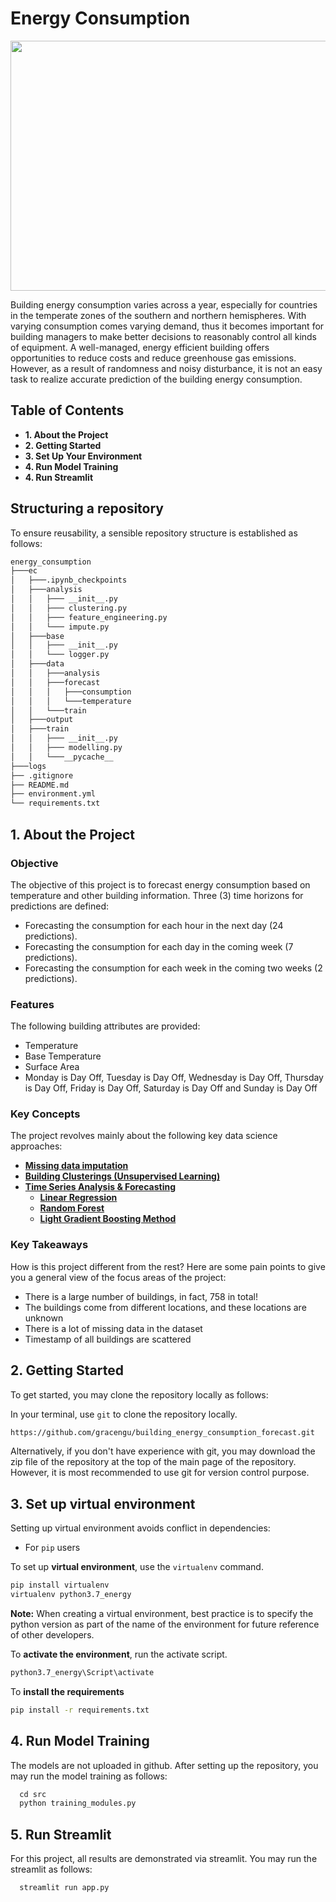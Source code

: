 # Energy Consumption
<p align="center"><img width="1000" height="400" src="https://www.pexels.com/photo/540977/download/?search_query=&tracking_id=n0ja7c6z2v"></p>

Building energy consumption varies across a year, especially for countries in the temperate zones of the southern and northern hemispheres. With varying consumption comes varying demand, thus it becomes important for building managers to make better decisions to reasonably control all kinds of equipment. A well-managed, energy efficient building offers opportunities to reduce costs and reduce greenhouse gas emissions. However, as a result of randomness and noisy disturbance, it is not an easy task to realize accurate prediction of the building energy consumption. 

## Table of Contents
* **1. About the Project**
* **2. Getting Started**
* **3. Set Up Your Environment**
* **4. Run Model Training**
* **4. Run Streamlit**

## Structuring a repository
To ensure reusability, a sensible repository structure is established as follows:

```bash
energy_consumption
├───ec
│   ├───.ipynb_checkpoints
│   ├───analysis
│   │   ├─── __init__.py
│   │   ├─── clustering.py
│   │   ├─── feature_engineering.py
│   │   └─── impute.py
│   ├───base
│   │   ├─── __init__.py
│   │   └─── logger.py
│   ├───data
│   │   ├───analysis
│   │   ├───forecast
│   │   │   ├───consumption
│   │   │   └───temperature
│   │   └───train
│   ├───output
│   ├───train
│   │   ├─── __init__.py
│   │   ├─── modelling.py
│   │   └───__pycache__
├───logs
├── .gitignore
├── README.md
├── environment.yml
└── requirements.txt

```

## 1. About the Project

### Objective

The objective of this project is to forecast energy consumption based on temperature and other building information.
Three (3) time horizons for predictions are defined:
- Forecasting the consumption for each hour in the next day (24 predictions).
- Forecasting the consumption for each day in the coming week (7 predictions).
- Forecasting the consumption for each week in the coming two weeks (2 predictions).

### Features

The following building attributes are provided: 
- Temperature
- Base Temperature
- Surface Area
- Monday is Day Off, Tuesday is Day Off, Wednesday is Day Off, Thursday is Day Off, Friday is Day Off, Saturday is Day Off and Sunday is Day Off
### Key Concepts

The project revolves mainly about the following key data science approaches:
  - <b><u>Missing data imputation </b></u>
  - <b><u>Building Clusterings (Unsupervised Learning)</u></b>
  - <b><u>Time Series Analysis & Forecasting</u></b>
    - <b><u>Linear Regression</u></b>
    - <b><u>Random Forest</u></b>
    - <b><u>Light Gradient Boosting Method</u></b>

### Key Takeaways

How is this project different from the rest? Here are some pain points to give you a general view of the focus areas of the project: 
- There is a large number of buildings, in fact, 758 in total! 
- The buildings come from different locations, and these locations are unknown 
- There is a lot of missing data in the dataset
- Timestamp of all buildings are scattered

## 2. Getting Started

To get started, you may clone the repository locally as follows:
  
In your terminal, use `git` to clone the repository locally.

```bash
https://github.com/gracengu/building_energy_consumption_forecast.git
```
  
Alternatively, if you don't have experience with git, you may download the zip file of the repository at the top of the main page of the repository. However, it is most recommended to use git for version control purpose. 
    

## 3. Set up virtual environment

Setting up virtual environment avoids conflict in dependencies: 


- For `pip` users

To set up **virtual environment**, use the `virtualenv` command. 

```bash
pip install virtualenv
virtualenv python3.7_energy
```

**Note:** When creating a virtual environment, best practice is to specify the python version as part of the name of the environment for future reference of other developers.  

To **activate the environment**, run the activate script. 

```bash
python3.7_energy\Script\activate
```

To **install the requirements**

```bash
pip install -r requirements.txt
```

## 4. Run Model Training

The models are not uploaded in github. After setting up the repository, you may run the model training as follows:

```python
  cd src
  python training_modules.py
```

## 5. Run Streamlit

For this project, all results are demonstrated via streamlit. You may run the streamlit as follows: 

```python
  streamlit run app.py
```
